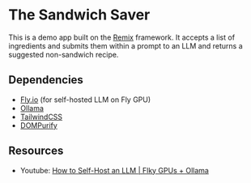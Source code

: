 # The Sandwich Saver

This is a demo app built on the [Remix](https://remix.run/docs) framework. It accepts a list of ingredients and submits them within a prompt to an LLM and returns a suggested non-sandwich recipe.

## Dependencies

- [Fly.io](https://fly.io/) (for self-hosted LLM on Fly GPU)
- [Ollama](https://ollama.com/)
- [TailwindCSS](https://tailwindcss.com/)
- [DOMPurify](https://github.com/cure53/DOMPurify)

## Resources

- Youtube: [How to Self-Host an LLM | Flky GPUs + Ollama](https://www.youtube.com/watch?v=T1yVMs7P-Ng)